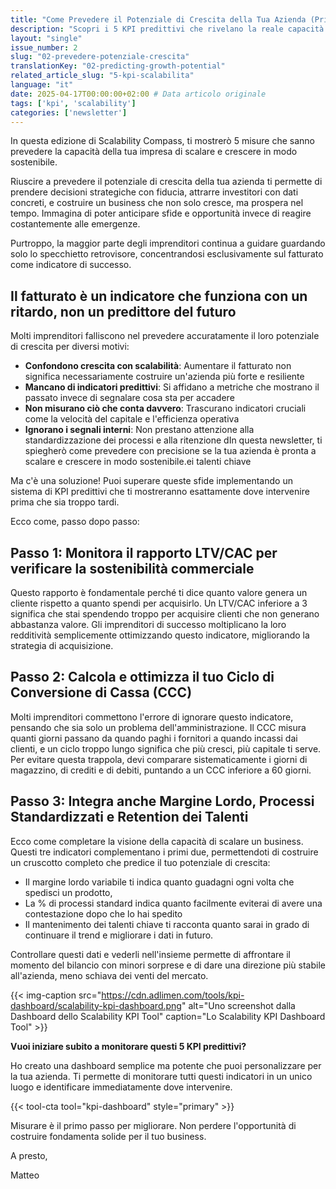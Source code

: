 ```yaml
---
title: "Come Prevedere il Potenziale di Crescita della Tua Azienda (Prima che sia Troppo Tardi)"
description: "Scopri i 5 KPI predittivi che rivelano la reale capacità della tua azienda di scalare in modo sostenibile, superando la semplice metrica del fatturato."
layout: "single"
issue_number: 2
slug: "02-prevedere-potenziale-crescita"
translationKey: "02-predicting-growth-potential"
related_article_slug: "5-kpi-scalabilita"
language: "it"
date: 2025-04-17T00:00:00+02:00 # Data articolo originale
tags: ['kpi', 'scalability']
categories: ['newsletter']
---
```


In questa edizione di Scalability Compass, ti mostrerò 5 misure che sanno prevedere la capacità della tua impresa di scalare e crescere in modo sostenibile.

Riuscire a prevedere il potenziale di crescita della tua azienda ti permette di prendere decisioni strategiche con fiducia, attrarre investitori con dati concreti, e costruire un business che non solo cresce, ma prospera nel tempo. Immagina di poter anticipare sfide e opportunità invece di reagire costantemente alle emergenze.

Purtroppo, la maggior parte degli imprenditori continua a guidare guardando solo lo specchietto retrovisore, concentrandosi esclusivamente sul fatturato come indicatore di successo.

## Il fatturato è un indicatore che funziona con un ritardo, non un predittore del futuro

Molti imprenditori falliscono nel prevedere accuratamente il loro potenziale di crescita per diversi motivi:

- **Confondono crescita con scalabilità**: Aumentare il fatturato non significa necessariamente costruire un'azienda più forte e resiliente
- **Mancano di indicatori predittivi**: Si affidano a metriche che mostrano il passato invece di segnalare cosa sta per accadere
- **Non misurano ciò che conta davvero**: Trascurano indicatori cruciali come la velocità del capitale e l'efficienza operativa
- **Ignorano i segnali interni**: Non prestano attenzione alla standardizzazione dei processi e alla ritenzione dIn questa newsletter, ti spiegherò come prevedere con precisione se la tua azienda è pronta a scalare e crescere in modo sostenibile.ei talenti chiave

Ma c'è una soluzione! Puoi superare queste sfide implementando un sistema di KPI predittivi che ti mostreranno esattamente dove intervenire prima che sia troppo tardi.

Ecco come, passo dopo passo:

## Passo 1: Monitora il rapporto LTV/CAC per verificare la sostenibilità commerciale

Questo rapporto è fondamentale perché ti dice quanto valore genera un cliente rispetto a quanto spendi per acquisirlo. Un LTV/CAC inferiore a 3 significa che stai spendendo troppo per acquisire clienti che non generano abbastanza valore. Gli imprenditori di successo moltiplicano la loro redditività semplicemente ottimizzando questo indicatore, migliorando la strategia di acquisizione.

## Passo 2: Calcola e ottimizza il tuo Ciclo di Conversione di Cassa (CCC)

Molti imprenditori commettono l'errore di ignorare questo indicatore, pensando che sia solo un problema dell'amministrazione. Il CCC misura quanti giorni passano da quando paghi i fornitori a quando incassi dai clienti, e un ciclo troppo lungo significa che più cresci, più capitale ti serve. Per evitare questa trappola, devi comparare sistematicamente i giorni di magazzino, di crediti e di debiti, puntando a un CCC inferiore a 60 giorni.

## Passo 3: Integra anche Margine Lordo, Processi Standardizzati e Retention dei Talenti

Ecco come completare la visione della capacità di scalare un business. Questi tre indicatori complementano i primi due, permettendoti di costruire un cruscotto completo che predice il tuo potenziale di crescita:

- Il margine lordo variabile ti indica quanto guadagni ogni volta che spedisci un prodotto,
- La % di processi standard indica quanto facilmente eviterai di avere una contestazione dopo che lo hai spedito
- Il mantenimento dei talenti chiave ti racconta quanto sarai in grado di continuare il trend e migliorare i dati in futuro.

Controllare questi dati e vederli nell'insieme permette di affrontare il momento del bilancio con minori sorprese e di dare una direzione più stabile all'azienda, meno schiava dei venti del mercato.

{{< img-caption src="https://cdn.adlimen.com/tools/kpi-dashboard/scalability-kpi-dashboard.png" alt="Uno screenshot dalla Dashboard dello Scalability KPI Tool" caption="Lo Scalability KPI Dashboard Tool" >}}

**Vuoi iniziare subito a monitorare questi 5 KPI predittivi?**

Ho creato una dashboard semplice ma potente che puoi personalizzare per la tua azienda. Ti permette di monitorare tutti questi indicatori in un unico luogo e identificare immediatamente dove intervenire.

{{< tool-cta tool="kpi-dashboard" style="primary" >}}

Misurare è il primo passo per migliorare. Non perdere l'opportunità di costruire fondamenta solide per il tuo business.

A presto,

Matteo
